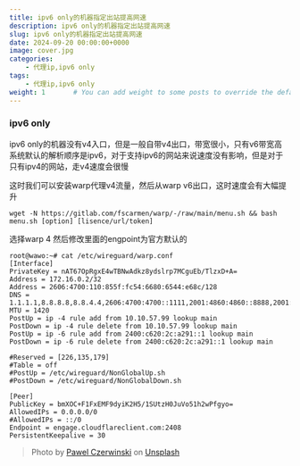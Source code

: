 ```yaml
---
title: ipv6 only的机器指定出站提高网速
description: ipv6 only的机器指定出站提高网速
slug: ipv6 only的机器指定出站提高网速
date: 2024-09-20 00:00:00+0000
image: cover.jpg
categories:
    - 代理ip,ipv6 only
tags:
    - 代理ip,ipv6 only
weight: 1       # You can add weight to some posts to override the default sorting (date descending)
---
```


### ipv6 only

ipv6 only的机器没有v4入口，但是一般自带v4出口，带宽很小，只有v6带宽高
系统默认的解析顺序是ipv6，对于支持ipv6的网站来说速度没有影响，但是对于只有ipv4的网站，走v4速度会很慢

这时我们可以安装warp代理v4流量，然后从warp v6出口，这时速度会有大幅提升
```
wget -N https://gitlab.com/fscarmen/warp/-/raw/main/menu.sh && bash menu.sh [option] [lisence/url/token]
```
选择warp 4
然后修改里面的engpoint为官方默认的
```
root@wawo:~# cat /etc/wireguard/warp.conf
[Interface]
PrivateKey = nAT67OpRgxE4wTBNwAdkz8ydslrp7MCguEb/TlzxD+A=
Address = 172.16.0.2/32
Address = 2606:4700:110:855f:fc54:6680:6544:e68c/128
DNS = 1.1.1.1,8.8.8.8,8.8.4.4,2606:4700:4700::1111,2001:4860:4860::8888,2001:4860:4860::8844
MTU = 1420
PostUp = ip -4 rule add from 10.10.57.99 lookup main
PostDown = ip -4 rule delete from 10.10.57.99 lookup main
PostUp = ip -6 rule add from 2400:c620:2c:a291::1 lookup main
PostDown = ip -6 rule delete from 2400:c620:2c:a291::1 lookup main

#Reserved = [226,135,179]
#Table = off
#PostUp = /etc/wireguard/NonGlobalUp.sh
#PostDown = /etc/wireguard/NonGlobalDown.sh

[Peer]
PublicKey = bmXOC+F1FxEMF9dyiK2H5/1SUtzH0JuVo51h2wPfgyo=
AllowedIPs = 0.0.0.0/0
#AllowedIPs = ::/0
Endpoint = engage.cloudflareclient.com:2408
PersistentKeepalive = 30
```


> Photo by [Pawel Czerwinski](https://unsplash.com/@pawel_czerwinski) on [Unsplash](https://unsplash.com/)
